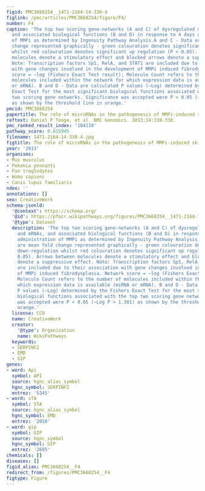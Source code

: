 ```yaml
---
figid: PMC3668254__1471-2164-14-338-4
figlink: /pmc/articles/PMC3668254/figure/F4/
number: F4
caption: 'The top two scoring gene-networks (A and C) of dysregulated miRNAs and mRNAs,
  and associated biological functions (B and D) in response to 4 days administration
  of MMPi as determined by Ingenuity Pathway Analysis.A and C - Data are mean fold
  change represented graphically - green colouration denotes significant down-regulation
  whilst red colouration denotes significant up regulation (P < 0.05). Arrows between
  molecules denote a stimulatory effect and blocked arrows denote a suppressive effect.
  Note: Transcription factors Sp1, RelA, and STAT1 are included due to their association
  with gene changes involved in the development of MMPi induced fibrodysplasia. Network
  score = −log (Fishers Exact Test result); Molecule Count refers to the number of
  molecules included within the network for which expression data is available (miRNA
  or mRNA). B and D - Data are calculated P values (−Log) determined by the Fishers
  Exact Test for the most significant biological functions associated with the top
  two scoring gene networks. Significance was accepted were P < 0.05 (−Log P > 1.301)
  as shown by the threshold line in orange.'
pmcid: PMC3668254
papertitle: The role of microRNAs in the pathogenesis of MMPi-induced skin fibrodysplasia.
reftext: Daniel P Tonge, et al. BMC Genomics. 2013;14:338-338.
pmc_ranked_result_index: '184110'
pathway_score: 0.815945
filename: 1471-2164-14-338-4.jpg
figtitle: The role of microRNAs in the pathogenesis of MMPi-induced skin fibrodysplasia
year: '2013'
organisms:
- Mus musculus
- Pekania pennanti
- Pan troglodytes
- Homo sapiens
- Canis lupus familiaris
ndex: ''
annotations: []
seo: CreativeWork
schema-jsonld:
  '@context': https://schema.org/
  '@id': https://pfocr.wikipathways.org/figures/PMC3668254__1471-2164-14-338-4.html
  '@type': Dataset
  description: 'The top two scoring gene-networks (A and C) of dysregulated miRNAs
    and mRNAs, and associated biological functions (B and D) in response to 4 days
    administration of MMPi as determined by Ingenuity Pathway Analysis.A and C - Data
    are mean fold change represented graphically - green colouration denotes significant
    down-regulation whilst red colouration denotes significant up regulation (P <
    0.05). Arrows between molecules denote a stimulatory effect and blocked arrows
    denote a suppressive effect. Note: Transcription factors Sp1, RelA, and STAT1
    are included due to their association with gene changes involved in the development
    of MMPi induced fibrodysplasia. Network score = −log (Fishers Exact Test result);
    Molecule Count refers to the number of molecules included within the network for
    which expression data is available (miRNA or mRNA). B and D - Data are calculated
    P values (−Log) determined by the Fishers Exact Test for the most significant
    biological functions associated with the top two scoring gene networks. Significance
    was accepted were P < 0.05 (−Log P > 1.301) as shown by the threshold line in
    orange.'
  license: CC0
  name: CreativeWork
  creator:
    '@type': Organization
    name: WikiPathways
  keywords:
  - SERPINF2
  - EMD
  - GIP
genes:
- word: Api
  symbol: API
  source: hgnc_alias_symbol
  hgnc_symbol: SERPINF2
  entrez: '5345'
- word: sTA
  symbol: STA
  source: hgnc_alias_symbol
  hgnc_symbol: EMD
  entrez: '2010'
- word: gip
  symbol: GIP
  source: hgnc_symbol
  hgnc_symbol: GIP
  entrez: '2695'
chemicals: []
diseases: []
figid_alias: PMC3668254__F4
redirect_from: /figures/PMC3668254__F4
figtype: Figure
---
```

